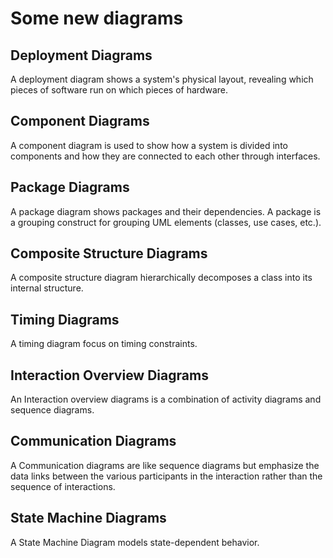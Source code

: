 # Some new diagrams

## Deployment Diagrams
A deployment diagram shows a system's physical layout, revealing which pieces of software run on which pieces of hardware.


## Component Diagrams
A component diagram is used to show how a system is divided into components and how they are connected to each other through interfaces.

## Package Diagrams
A package diagram shows packages and their dependencies. A package is a grouping construct for grouping UML elements (classes, use cases, etc.).

## Composite Structure Diagrams
A composite structure diagram hierarchically decomposes a class into its internal structure.

## Timing Diagrams
A timing diagram focus on timing constraints.

## Interaction Overview Diagrams
An Interaction overview diagrams is a combination of activity diagrams and sequence diagrams.

## Communication Diagrams
A Communication diagrams are like sequence diagrams but emphasize the data links between the various participants in the interaction rather than the sequence of interactions.

## State Machine Diagrams
A State Machine Diagram models state-dependent behavior.


